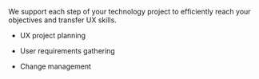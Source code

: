 We support each step of your technology project to efficiently reach your objectives and transfer UX skills.

* UX project planning

* User requirements gathering

* Change management